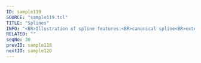 ```yaml
---
ID: sample119
SOURCE: "sample119.tcl"
TITLE: "Splines"
INFO: "<BR>Illustration of spline features:<BR>canonical spline<BR>extended spline<BR>closed spline<BR>splines with angular control points.."
RELATED: ""
seqNo: 30
prevID: sample118
nextID: sample120
---
```

